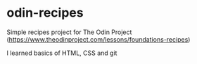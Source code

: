 # odin-recipes
Simple recipes project for The Odin Project (https://www.theodinproject.com/lessons/foundations-recipes)

I learned basics of HTML, CSS and git
